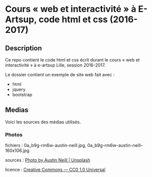 # Cours « web et interactivité » à E-Artsup, code html et css (2016-2017)

## Description

Ce repo contient le code html et css écrit durant le cours « web et interactivité » à e-artsup Lille, session 2016-2017.

Le dossier contient un exemple de site web fait avec :

- html
- jquery
- bootstrap

## Medias

Voici les sources des médias utilisés.

### Photos

fichiers : 0a_b9g-rm6w-austin-neill.jpg, 0a_b9g-rm6w-austin-neill-160x106.jpg

sources : [Photo by Austin Neill | Unsplash](https://unsplash.com/?photo=0A_b9G-Rm6w)

licence : [Creative Commons — CC0 1.0 Universal](https://creativecommons.org/publicdomain/zero/1.0/)

